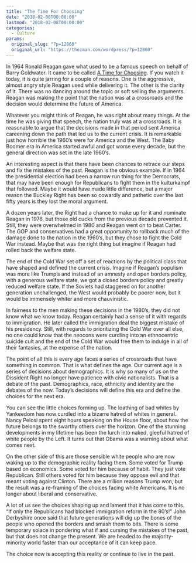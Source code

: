 ```yaml
---
title: "The Time For Choosing"
date: "2018-02-08T00:00:00"
lastmod: "2018-02-08T00:00:00"
categories:
  - Culture
params:
  original_slug: "?p=12860"
  original_url: "https://thezman.com/wordpress/?p=12860"
---
```


In 1964 Ronald Reagan gave what used to be a famous speech on behalf of
Barry Goldwater. It came to be called [A Time for
Choosing](https://www.youtube.com/watch?v=qXBswFfh6AY). If you watch it
today, it is quite jarring for a couple of reasons. One is the
aggressive, almost angry style Reagan used while delivering it. The
other is the clarity of it. There was no dancing around the topic or
soft selling the arguments. Reagan was making the point that the nation
was at a crossroads and the decision would determine the future of
America.

Whatever you might think of Reagan, he was right about many things. At
the time he was giving that speech, the nation truly was at a
crossroads. It is reasonable to argue that the decisions made in that
period sent America careening down the path that led us to the current
crisis. It is remarkable just how horrible the 1960’s were for America
and the West. The Baby Boomer era in America started awful and got worse
every decade, but the general direction was set in the late 1960’s.

An interesting aspect is that there have been chances to retrace our
steps and fix the mistakes of the past. Reagan is the obvious example.
If in 1964 the presidential election had been a narrow run thing for the
Democrats, that may have been enough for Republicans to fight them in
the kulturkampf that followed. Maybe it would have made little
difference, but a major reason the Buckley Right has been so cowardly
and pathetic over the last fifty years is they lost the moral argument.

A dozen years later, the Right had a chance to make up for it and
nominate Reagan in 1976, but those old cucks from the previous decade
prevented it. Still, they were overwhelmed in 1980 and Reagan went on to
beat Carter. The GOP and conservatives had a great opportunity to
rollback much of the damage done to the nation in the 1960’s, but they
chose to fight the Cold War instead. Maybe that was the right thing but
imagine if Reagan had rolled back the welfare state.

The end of the Cold War set off a set of reactions by the political
class that have shaped and defined the current crisis. Imagine if
Reagan’s populism was more like Trump’s and instead of an amnesty and
open borders policy, with a generous welfare state, we got a closed
borders policy and greatly reduced welfare state. If the Soviets had
staggered on for another generation unchallenged, the West would
probably be poorer now, but it would be immensely whiter and more
chauvinistic.

In fairness to the men making these decisions in the 1980’s, they did
not know what we know today. Reagan certainly had a sense of it with
regards to immigration. He later called the immigration deal the biggest
mistake of his presidency. Still, with regards to prioritizing the Cold
War over all else, no one could know that the neocons were curdling into
an ethnocentric suicide cult and the end of the Cold War would free them
to indulge in all of their fantasies, at the expense of the nation.

The point of all this is every age faces a series of crossroads that
have something in common. That is what defines the age. Our current age
is a series of decisions about demographics. It is why so many of us on
the Dissident Right no longer have patience with civic nationalists.
That is a debate of the past. Demographics, race, ethnicity and identity
are the debates of the now. Today’s decisions will define this era and
define the choices for the next era.

You can see the little choices forming up. The loathing of bad whites by
Yankeedom has now curdled into a bizarre hatred of whites in general.
Nancy Pelosi spent eight hours speaking on the House floor, about how
the future belongs to the swarthy others over the horizon. One of the
stunning developments in my lifetime has been the lurch into naked,
gleeful hatred of white people by the Left. It turns out that Obama was
a warning about what comes next.

On the other side of this are those sensible white people who are now
waking up to the demographic reality facing them. Some voted for Trump
based on economics. Some voted for him because of habit. They just vote
Republican. Still others voted for him because they oppose evil and that
meant voting against Clinton. There are a million reasons Trump won, but
the result was a re-framing of the choices facing white Americans. It is
no longer about liberal and conservative.

A lot of us see the choices shaping up and lament that it has come to
this. “If only the Republicans had blocked immigration reform in the
80’s!” John Derbyshire once said that future generations will dig up the
bones of the people who opened the borders and smash them to bits. There
is some temporary solace in pondering what if and cursing the mistakes
of the past, but that does not change the present. We are headed to the
majority-minority world faster than our acceptance of it can keep pace.

The choice now is accepting this reality or continue to live in the
past.
